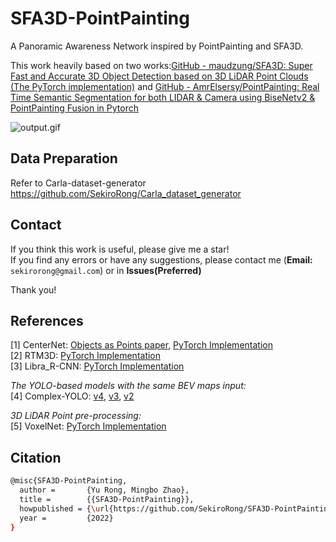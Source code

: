 # SFA3D-PointPainting

A Panoramic Awareness Network inspired by PointPainting and SFA3D.

This work heavily based on two works:[GitHub - maudzung/SFA3D: Super Fast and Accurate 3D Object Detection based on 3D LiDAR Point Clouds (The PyTorch implementation)](https://github.com/maudzung/SFA3D) and [GitHub - AmrElsersy/PointPainting: Real Time Semantic Segmentation for both LIDAR &amp; Camera using BiseNetv2 &amp; PointPainting Fusion in Pytorch](https://github.com/AmrElsersy/PointPainting)

![output.gif](output.gif)



## Data Preparation

Refer to Carla-dataset-generator https://github.com/SekiroRong/Carla_dataset_generator

## Contact

If you think this work is useful, please give me a star!  
If you find any errors or have any suggestions, please contact me (**Email:** `sekirorong@gmail.com`) or in **Issues(Preferred)**

Thank you!

## References

[1] CenterNet: [Objects as Points paper](https://arxiv.org/abs/1904.07850), [PyTorch Implementation](https://github.com/xingyizhou/CenterNet)  
[2] RTM3D: [PyTorch Implementation](https://github.com/maudzung/RTM3D)  
[3] Libra_R-CNN: [PyTorch Implementation](https://github.com/OceanPang/Libra_R-CNN)

*The YOLO-based models with the same BEV maps input:*  
[4] Complex-YOLO: [v4](https://github.com/maudzung/Complex-YOLOv4-Pytorch), [v3](https://github.com/ghimiredhikura/Complex-YOLOv3), [v2](https://github.com/AI-liu/Complex-YOLO)

*3D LiDAR Point pre-processing:*  
[5] VoxelNet: [PyTorch Implementation](https://github.com/skyhehe123/VoxelNet-pytorch)

## Citation

```bash
@misc{SFA3D-PointPainting,
  author =       {Yu Rong, Mingbo Zhao},
  title =        {{SFA3D-PointPainting}},
  howpublished = {\url{https://github.com/SekiroRong/SFA3D-PointPainting}},
  year =         {2022}
}
```
